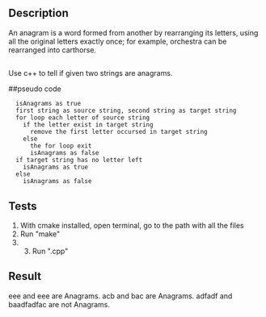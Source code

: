 ## Description
An anagram is a word formed from another by rearranging its letters, using all the original letters exactly once; for example, orchestra can be rearranged into carthorse.

## 
Use c++ to tell if given two strings are anagrams.

##pseudo code
```
  isAnagrams as true
  first string as source string, second string as target string
  for loop each letter of source string
    if the letter exist in target string
      remove the first letter occursed in target string
    else
      the for loop exit
      isAnagrams as false
  if target string has no letter left
    isAnagrams as true
  else
    isAnagrams as false
```
## Tests
1. With cmake installed, open terminal, go to the path with all the files 
2. Run "make" 
3. 3. Run ".cpp"

## Result
eee and eee are Anagrams.
acb and bac are Anagrams.
adfadf and baadfadfac are not Anagrams.
